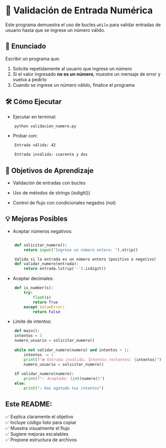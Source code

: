 # 🔄 Validación de Entrada Numérica

Este programa demuestra el uso de bucles `while` para validar entradas de usuario hasta que se ingrese un número válido.

## 📝 Enunciado

Escribir un programa que:

1. Solicite repetidamente al usuario que ingrese un número
2. Si el valor ingresado **no es un número**, muestre un mensaje de error y vuelva a pedirlo
3. Cuando se ingrese un número válido, finalice el programa

## 🛠️ Cómo Ejecutar

* Ejecutar en terminal:

```bash
    python validacion_numero.py
```

* Probar con:

```bash
    Entrada válida: 42

    Entrada inválida: cuarenta y dos
```

## 🎯 Objetivos de Aprendizaje

* Validación de entradas con bucles

* Uso de métodos de strings (isdigit())

* Control de flujo con condicionales negados (not)

## 💡 Mejoras Posibles

* Aceptar números negativos:

```python

    def solicitar_numero():
        return input("Ingrese un número entero: ").strip()

    Valida si la entrada es un número entero (positivo o negativo)
    def validar_numero(entrada): 
        return entrada.lstrip('-').isdigit()
```

* Aceptar decimales:

```python
    def is_number(s):
        try:
            float(s)
            return True
        except ValueError:
            return False
```

* Límite de intentos:

```python
    def main():
    intentos = 3
    numero_usuario = solicitar_numero()
    
    while not validar_numero(numero) and intentos > 1:
        intentos -= 1
        print(f"❌ Entrada inválida. Intentos restantes: {intentos}")
        numero_usuario = solicitar_numero()
    
    if validar_numero(numero):
        print(f"✅ Aceptado: {int(numero)}")
    else:
        print("⚠️ Has agotado tus intentos")
```

## Este README:

✅ Explica claramente el objetivo  
✅ Incluye código listo para copiar  
✅ Muestra visualmente el flujo  
✅ Sugiere mejoras escalables  
✅ Propone estructura de archivos  